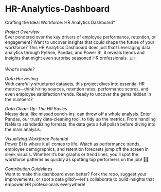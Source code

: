 # HR-Analytics-Dashboard
Crafting the Ideal Workforce: HR Analytics Dashboard*

*Project Overview*  
Ever pondered over the key drivers of employee performance, retention, or engagement? Want to uncover insights that could shape the future of your workforce? This HR Analytics Dashboard does just that! Leveraging data analytics through Python, Pandas, and Power BI, it reveals trends and insights that might even surprise seasoned HR professionals. 📊✨

*What’s Inside?*  

*Data Harvesting*  
With carefully structured datasets, this project dives into essential HR metrics—think hiring sources, retention rates, performance scores, and even employee satisfaction trends. Ready to uncover the gems hidden in the numbers? 

*Data Clean-Up: The HR Basics*  
Messy data, like missed punch-ins, can throw off a whole analysis. Enter Pandas, our trusty data-cleaning tool, to tidy up the metrics. From handling NaNs to standardizing formats, the data gets a full polish before diving into the main analysis.

*Visualizing Workforce Potential*  
Power BI is where it all comes to life. Watch as performance trends, employee demographics, and retention forecasts jump off the screen in sleek visuals. Whether it’s bar graphs or trend lines, you’ll spot the workforce patterns as quickly as spotting top performers on the job! 👀💼

*Contribution Guidelines*  
Want to make this dashboard even better? Fork the repo, suggest your improvements, or spot a data glitch—let's collaborate to build insights that empower HR professionals everywhere!
